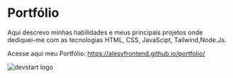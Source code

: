 # Portfólio 
Aqui descrevo minhas habilidades e meus principais projetos onde dediquei-me com as tecnologias HTML, CSS, JavaScipt, Tailwind,Node.Js. 

Acesse aqui meu Portfólio: https://alesyfrontend.github.io/portfolio/


![devstart logo](https://github.com/alesyfrontend/portfolio/assets/152770924/4af3e944-3640-4541-8dfb-c33ef9cabedc)

